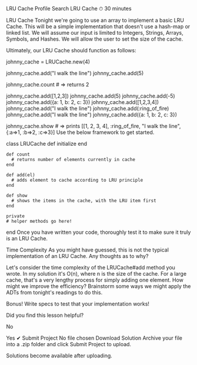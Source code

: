 
LRU Cache
Profile
Search
LRU Cache
⏱ 30 minutes

LRU Cache
Tonight we're going to use an array to implement a basic LRU Cache. This will be a simple implementation that doesn't use a hash-map or linked list. We will assume our input is limited to Integers, Strings, Arrays, Symbols, and Hashes. We will allow the user to set the size of the cache.

Ultimately, our LRU Cache should function as follows:

  johnny_cache = LRUCache.new(4)

  johnny_cache.add("I walk the line")
  johnny_cache.add(5)

  johnny_cache.count # => returns 2

  johnny_cache.add([1,2,3])
  johnny_cache.add(5)
  johnny_cache.add(-5)
  johnny_cache.add({a: 1, b: 2, c: 3})
  johnny_cache.add([1,2,3,4])
  johnny_cache.add("I walk the line")
  johnny_cache.add(:ring_of_fire)
  johnny_cache.add("I walk the line")
  johnny_cache.add({a: 1, b: 2, c: 3})


  johnny_cache.show # => prints [[1, 2, 3, 4], :ring_of_fire, "I walk the line", {:a=>1, :b=>2, :c=>3}]
Use the below framework to get started.

  class LRUCache
    def initialize
    end

    def count
      # returns number of elements currently in cache
    end

    def add(el)
      # adds element to cache according to LRU principle
    end

    def show
      # shows the items in the cache, with the LRU item first
    end

    private
    # helper methods go here!

  end
Once you have written your code, thoroughly test it to make sure it truly is an LRU Cache.

Time Complexity
As you might have guessed, this is not the typical implementation of an LRU Cache. Any thoughts as to why?

Let's consider the time complexity of the LRUCache#add method you wrote. In my solution it's O(n), where n is the size of the cache. For a large cache, that's a very lengthy process for simply adding one element. How might we improve the efficiency? Brainstorm some ways we might apply the ADTs from tonight's readings to do this.

Bonus!
Write specs to test that your implementation works!

Did you find this lesson helpful?

No

Yes
✔︎ Submit Project
No file chosen
Download Solution
Archive your file into a .zip folder and click Submit Project to upload.

Solutions become available after uploading.
